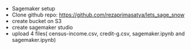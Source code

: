 - Sagemaker setup <br />
- Clone github repo: https://github.com/rezaprimasatya/lets_sage_snow <br />
- create bucket on S3 <br />
- create sagemaker studio <br />
- upload 4 files( census-income.csv, credit-g.csv, sagemaker.ipynb and sagemaker.ipynb) <br />

